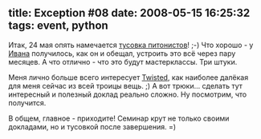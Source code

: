 title: Exception #08
date: 2008-05-15 16:25:32
tags: event, python
----


Итак, 24 мая опять намечается <a href="http://exception.org.ua/events/exception-masterclass-08/">тусовка питонистов</a>! ;-) Что хорошо - у <a href="http://ivanpirog.com/">Ивана</a> получилось, как он и обещал, устроить это всё через пару месяцев. А что отлично - что это будут мастерклассы. Три штуки.

Меня лично больше всего интересует <a href="http://twistedmatrix.com/">Twisted</a>, как наиболее далёкая для меня сейчас из всей троицы вещь. ;) А вот трюки... сделать тут интересный и полезный доклад реально сложно. Ну посмотрим, что получится.

В общем, главное - приходите! Семинар крут не только своими докладами, но и тусовкой после завершения. =)
